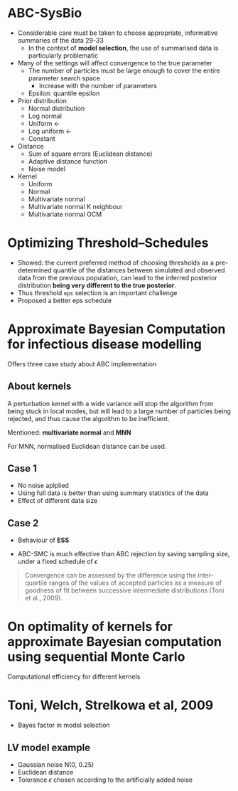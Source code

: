 # ABC-SysBio

-   Considerable care must be taken to choose appropriate, informative summaries of the data 29-33
    -   In the context of **model selection**, the use of summarised data is particularly problematic
-   Many of the settings will affect convergence to the true parameter
    -   The number of particles must be large enough to cover the entire parameter search space
        -   Increase with the number of parameters
    -   Epsilon: quantile epsilon
-   Prior distribution
    -   Normal distribution
    -   Log normal
    -   Uniform <-
    -   Log uniform <-
    -   Constant
-   Distance 
    -   Sum of square errors (Euclidean distance)
    -   Adaptive distance function
    -   Noise model
-   Kernel 
    -   Uniform
    -   Normal
    -   Multivariate normal
    -   Multivariate normal K neighbour
    -   Multivariate normal OCM

# Optimizing Threshold–Schedules

-   Showed: the current preferred method of choosing thresholds as a pre-determined quantile of the distances between simulated and observed data from the previous population, can lead to the inferred posterior distribution **being very different to the true posterior**.
-   Thus threshold `eps` selection is an important challenge
-   Proposed a better eps schedule

# Approximate Bayesian Computation for infectious disease modelling

Offers three case study about ABC implementation 

## About kernels

A perturbation kernel with a wide variance will stop the algorithm from being stuck in local modes, but will lead to a large number of particles being rejected, and thus cause the algorithm to be inefficient. 

Mentioned: **multivariate normal** and **MNN**

For MNN, normalised Euclidean distance can be used.

## Case 1

-   No noise aplplied
-   Using full data is better than using summary statistics of the data
-   Effect of different data size

## Case 2

-   Behaviour of **ESS**

-   ABC-SMC is much effective than ABC rejection by saving sampling size, under a fixed schedule of $\epsilon$

>   Convergence can be assessed by the difference using the inter-quartile ranges of the values of accepted particles as a measure of goodness of fit between successive intermediate distributions (Toni et al., 2009).

# On optimality of kernels for approximate Bayesian computation using sequential Monte Carlo

Computational efficiency for different kernels

# Toni, Welch, Strelkowa et al, 2009

-   Bayes factor in model selection

## LV model example

-   Gaussian noise N(0, 0.25)
-   Euclidean distance
-   Tolerance $\epsilon$ chosen according to the artificially added noise